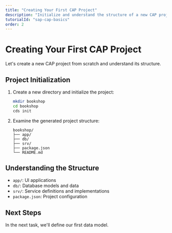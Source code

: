 ```yaml
---
title: "Creating Your First CAP Project"
description: "Initialize and understand the structure of a new CAP project"
tutorialId: "sap-cap-basics"
order: 2
---
```


# Creating Your First CAP Project

Let's create a new CAP project from scratch and understand its structure.

## Project Initialization

1. Create a new directory and initialize the project:
   ```bash
   mkdir bookshop
   cd bookshop
   cds init
   ```

2. Examine the generated project structure:
   ```
   bookshop/
   ├── app/
   ├── db/
   ├── srv/
   ├── package.json
   └── README.md
   ```

## Understanding the Structure

- `app/`: UI applications
- `db/`: Database models and data
- `srv/`: Service definitions and implementations
- `package.json`: Project configuration

## Next Steps

In the next task, we'll define our first data model.